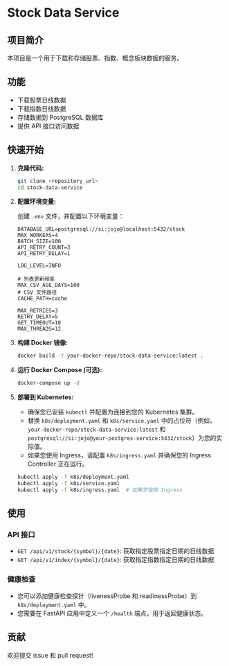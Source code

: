 # Stock Data Service

## 项目简介

本项目是一个用于下载和存储股票、指数、概念板块数据的服务。

## 功能

*   下载股票日线数据
*   下载指数日线数据
*   存储数据到 PostgreSQL 数据库
*   提供 API 接口访问数据

## 快速开始

1.  **克隆代码:**

    ```bash
    git clone <repository_url>
    cd stock-data-service
    ```

2.  **配置环境变量:**

    创建 `.env` 文件，并配置以下环境变量：

    ```
    DATABASE_URL=postgresql://si:jojo@localhost:5432/stock
    MAX_WORKERS=4
    BATCH_SIZE=100
    API_RETRY_COUNT=3
    API_RETRY_DELAY=1

    LOG_LEVEL=INFO

    # 列表更新频率
    MAX_CSV_AGE_DAYS=100
    # CSV 文件路径
    CACHE_PATH=cache

    MAX_RETRIES=3
    RETRY_DELAY=5
    GET_TIMEOUT=10
    MAX_THREADS=12
    ```

3.  **构建 Docker 镜像:**

    ```bash
    docker build -t your-docker-repo/stock-data-service:latest .
    ```

4.  **运行 Docker Compose (可选):**

    ```bash
    docker-compose up -d
    ```

5.  **部署到 Kubernetes:**

    *   确保您已安装 `kubectl` 并配置为连接到您的 Kubernetes 集群。
    *   替换 `k8s/deployment.yaml` 和 `k8s/service.yaml` 中的占位符（例如，`your-docker-repo/stock-data-service:latest` 和 `postgresql://si:jojo@your-postgres-service:5432/stock`）为您的实际值。
    *   如果您使用 Ingress，请配置 `k8s/ingress.yaml` 并确保您的 Ingress Controller 正在运行。

    ```bash
    kubectl apply -f k8s/deployment.yaml
    kubectl apply -f k8s/service.yaml
    kubectl apply -f k8s/ingress.yaml  # 如果您使用 Ingress
    ```

## 使用

### API 接口

*   `GET /api/v1/stock/{symbol}/{date}`: 获取指定股票指定日期的日线数据
*   `GET /api/v1/index/{symbol}/{date}`: 获取指定指数指定日期的日线数据

### 健康检查

*   您可以添加健康检查探针（livenessProbe 和 readinessProbe）到 `k8s/deployment.yaml` 中。
*   您需要在 FastAPI 应用中定义一个 `/health` 端点，用于返回健康状态。

## 贡献

欢迎提交 issue 和 pull request!